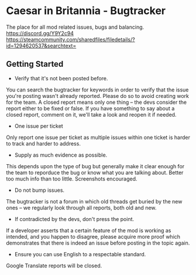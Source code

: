 # Caesar in Britannia - Bugtracker

The place for all mod related issues, bugs and balancing.
https://discord.gg/Y9Y2c94
https://steamcommunity.com/sharedfiles/filedetails/?id=1294620537&searchtext=

## Getting Started

* Verify that it's not been posted before.

You can search the bugtracker for keywords in order to verify that the issue you're posting wasn't already reported. Please do so to avoid creating work for the team.
A closed report means only one thing – the devs consider the report either to be fixed or false. If you have something to say about a closed report, comment on it, we'll take a look and reopen it if needed.

* One issue per ticket

Only report one issue per ticket as multiple issues within one ticket is harder to track and harder to address.

* Supply as much evidence as possible.

This depends upon the type of bug but generally make it clear enough for the team to reporduce the bug or know what you are talking about. Better too much info than too little. Screenshots encouraged.

* Do not bump issues.

The bugtracker is not a forum in which old threads get buried by the new ones – we regularly look through all reports, both old and new. 

* If contradicted by the devs, don't press the point.

If a developer asserts that a certain feature of the mod is working as intended, and you happen to disagree, please acquire more proof which demonstrates that there is indeed an issue before posting in the topic again.

* Ensure you can use English to a respectable standard. 

Google Translate reports will be closed.
